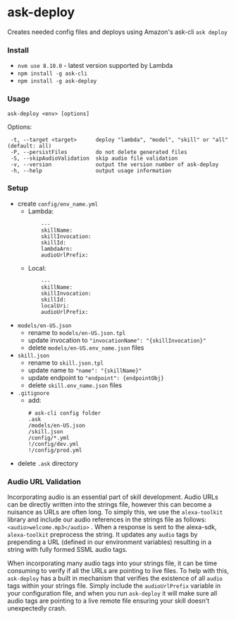 # ask-deploy
Creates needed config files and deploys using Amazon's ask-cli `ask deploy`

### Install
* `nvm use 8.10.0` - latest version supported by Lambda
* `npm install -g ask-cli`
* `npm install -g ask-deploy`

### Usage
`ask-deploy <env> [options]`

Options:
````
 -t, --target <target>      deploy "lambda", "model", "skill" or "all" (default: all)
 -P, --persistFiles         do not delete generated files
 -S, --skipAudioValidation  skip audio file validation
 -v, --version              output the version number of ask-deploy
 -h, --help                 output usage information
````

### Setup
* create  `config/env_name.yml`
    * Lambda:
        ````
            ---
            skillName: 
            skillInvocation: 
            skillId: 
            lambdaArn:
            audioUrlPrefix:
        ````
    * Local:
        ````
            ---
            skillName: 
            skillInvocation: 
            skillId: 
            localUri:
            audioUrlPrefix: 
        ````
* `models/en-US.json`
    * rename to `models/en-US.json.tpl`
    * update invocation to `"invocationName": "{skillInvocation}"`
    * delete `models/en-US.env_name.json` files
* `skill.json`
    * rename to `skill.json.tpl`
    * update name to `"name": "{skillName}"`
    * update endpoint to `"endpoint": {endpointObj}`
     * delete `skill.env_name.json` files
* `.gitignore`
    * add:
        ````
        # ask-cli config folder
        .ask
        /models/en-US.json
        /skill.json
        /config/*.yml
        !/config/dev.yml
        !/config/prod.yml
        ````
* delete `.ask` directory

### Audio URL Validation

Incorporating audio is an essential part of skill development. Audio URLs can be directly written into the strings file, however this can become a nuisance as URLs are often long. To simply this, we use the `alexa-toolkit` library and include our audio references in the strings file as follows:
`<audio>welcome.mp3</audio>` . When a response is sent to the alexa-sdk, `alexa-toolkit` preprocess the string. It updates any `audio` tags by prepending a URL (defined in our environment variables) resulting in a string with fully formed SSML audio tags. 

When incorporating many audio tags into your strings file, it can be time consuming to verify if all the URLs are pointing to live files. To help with this, `ask-deploy` has a built in mechanism that verifies the existence of all `audio` tags within your strings file. Simply include the `audioUrlPrefix` variable in your configuration file, and when you run `ask-deploy` it will make sure all audio tags are pointing to a live remote file ensuring your skill doesn't unexpectedly crash.  
